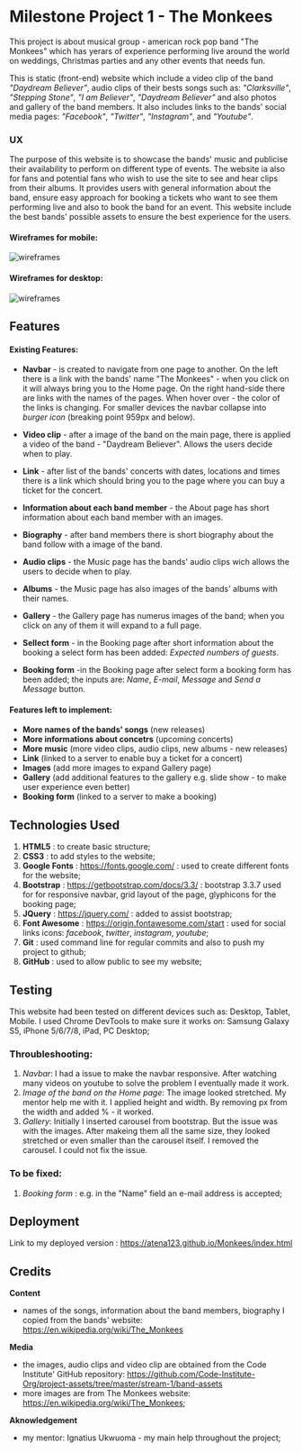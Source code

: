 # Milestone Project 1 - The Monkees

This project is about musical group - american rock pop band "The Monkees" which has yerars of experience performing live
around the world on weddings, Christmas parties and any other events that needs fun.

This is static (front-end) website which include a video clip of the band *"Daydream Believer"*, audio clips of their bests songs such as:
*"Clarksville"*, *"Stepping Stone"*, *"I am Believer"*, *"Daydream Believer"* and also photos and gallery of the band members. It also includes
links to the bands' social media pages: *"Facebook"*, *"Twitter"*, *"Instagram"*, and *"Youtube"*.

### UX

The purpose of this website is to showcase the bands' music and publicise their availability to perform on different type of events.
The website ia also for fans and potential fans who wish to use the site to see and hear clips from their albums. 
It provides users with general information about the band, ensure easy approach for booking a tickets who want to see them performing 
live and also to book the band for an event. This website include the best bands' possible assets to ensure the best experience for the users.

#### Wireframes for mobile:

 ![wireframes](assets/photos/screenshot1.jpg)

#### Wireframes for desktop:

 ![wireframes](assets/photos/screenshot2.jpg)

## Features

#### Existing Features:

* **Navbar** - is created to navigate from one page to another. On the left there is a link with the bands' name "The Monkees" - when you click
on it will always bring you to the Home page. On the right hand-side there are links with the names of the pages. When hover over - the color of the links is changing.
For smaller devices the navbar collapse into *burger icon* (breaking point 959px and below).

* **Video clip** - after a image of the band on the main page, there is applied a video of the band - "Daydream Believer". Allows the users decide when to play.
* **Link** - after list of the bands' concerts with dates, locations and times there is a link which should bring you to the page where you can buy a ticket for the concert.
* **Information about each band member** - the About page has short information about each
band member with an images.
* **Biography** - after band members there is short biography about the band follow with a image of the band.
* **Audio clips** - the Music page has the bands' audio clips wich allows the users to decide when to play.
* **Albums** - the Music page has also images of the bands' albums with their names.
* **Gallery** - the Gallery page has numerus images of the band; when you click on any of them it will expand to a full page.
* **Sellect form** - in the Booking page after short information about the booking a select form has been added: *Expected numbers of guests*.
* **Booking form** -in the Booking page after select form a booking form has been added; the inputs are: 
*Name*, *E-mail*, *Message* and *Send a Message* button.

#### Features left to implement:

* **More names of the bands' songs** (new releases)
* **More informations about concetrs** (upcoming concerts)
* **More music** (more video clips, audio clips, new albums - new releases)
* **Link** (linked to a server to enable buy a ticket for a concert)
* **Images** (add more images to expand Gallery page)
* **Gallery** (add additional features to the gallery e.g. slide show - to make user experience even better)
* **Booking form** (linked to a server to make a booking)

## Technologies Used

1. **HTML5** : to create basic structure;
2. **CSS3** : to add styles to the website;
3. **Google Fonts** : https://fonts.google.com/ : used to create different fonts for the website;
4. **Bootstrap** : https://getbootstrap.com/docs/3.3/ : bootstrap 3.3.7 used for for responsive navbar, grid layout of the page, glyphicons for the booking page;
5. **JQuery** : https://jquery.com/ : added to assist bootstrap;
6. **Font Awesome** : https://origin.fontawesome.com/start : used for social links icons: *facebook*, *twitter*, *instagram*, *youtube*;
7. **Git** : used command line for regular commits and also to push my project to github;
8. **GitHub** : used to allow public to see my website;

## Testing

This website had been tested on different devices such as: Desktop, Tablet, Mobile. 
I used Chrome DevTools to make sure it works on: Samsung Galaxy S5, iPhone 5/6/7/8, iPad, PC Desktop;

### Throubleshooting:

1. *Navbar*: I had a issue to make the navbar responsive. After watching many videos on youtube to solve the problem I eventually made it work.
2. *Image of the band on the Home page*: The image looked stretched. My mentor help me with it. I applied height and width. 
By removing px from the width and added % - it worked.
3. *Gallery*: Initially I inserted carousel from bootstrap. But the issue was with the images. After makeing them all the same size, they looked stretched
or even smaller than the carousel itself. I removed the carousel. I could not fix the issue.

### To be fixed:

1. *Booking form* : e.g. in the "Name" field an e-mail address is accepted;

## Deployment

Link to my deployed version : https://atena123.github.io/Monkees/index.html

## Credits

**Content**
* names of the songs, information about the band members, biography I copied from the bands' website:
https://en.wikipedia.org/wiki/The_Monkees

**Media**

* the images, audio clips and video clip are obtained from the Code Institute' GitHub repository: https://github.com/Code-Institute-Org/project-assets/tree/master/stream-1/band-assets
* more images are from The Monkees website: https://en.wikipedia.org/wiki/The_Monkees;

**Aknowledgement**

* my mentor: Ignatius Ukwuoma - my main help throughout the project;


